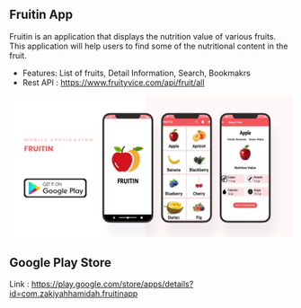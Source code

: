 ## Fruitin App
Fruitin is an application that displays the nutrition value of various fruits. This application will help users to find some of the nutritional content in the fruit.

* Features: List of fruits, Detail Information, Search, Bookmakrs
* Rest API : https://www.fruityvice.com/api/fruit/all

![Image of UI Design](https://github.com/kiyahza27/Fruitin/blob/main/Screenshots/fruitin%20UI%20design.png)

## Google Play Store
Link : https://play.google.com/store/apps/details?id=com.zakiyahhamidah.fruitinapp
